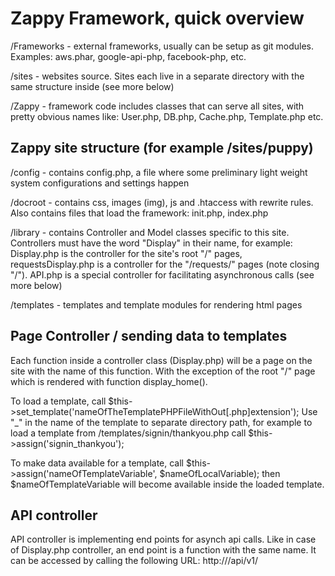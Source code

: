 Zappy Framework, quick overview
===============================

/Frameworks - external frameworks, usually can be setup as git modules. Examples: aws.phar, google-api-php, facebook-php, etc.

/sites - websites source. Sites each live in a separate directory with the same structure inside (see more below)

/Zappy - framework code includes classes that can serve all sites, with pretty obvious names like: User.php, DB.php, Cache.php, Template.php etc.



Zappy site structure (for example /sites/puppy)
-----------------------------------------------

/config - contains config.php, a file where some preliminary light weight system configurations and settings happen

/docroot - contains css, images (img), js and .htaccess with rewrite rules. Also contains files that load the framework: init.php, index.php

/library - contains Controller and Model classes specific to this site. Controllers must have the word "Display" in their name, for example: Display.php is the controller for the site's root "/" pages, requestsDisplay.php is a controller for the "/requests/" pages (note closing "/"). API.php is a special controller for facilitating asynchronous calls (see more below)

/templates - templates and template modules for rendering html pages


Page Controller / sending data to templates
-------------------------------------------------------------

Each function inside a controller class (Display.php) will be a page on the site with the name of this function. With the exception of the root "/" page which is rendered with function display_home().

To load a template, call $this->set_template('nameOfTheTemplatePHPFileWithOut[.php]extension'); Use "_" in the name of the template to separate directory path, for example to load a template from /templates/signin/thankyou.php call $this->assign('signin_thankyou');

To make data available for a template, call $this->assign('nameOfTemplateVariable', $nameOfLocalVariable); then $nameOfTemplateVariable will become available inside the loaded template.


API controller
--------------
API controller is implementing end points for asynch api calls. Like in case of Display.php controller, an end point is a function with the same name. It can be accessed by calling the following URL: http://<sitename>/api/v1/<endpoint>